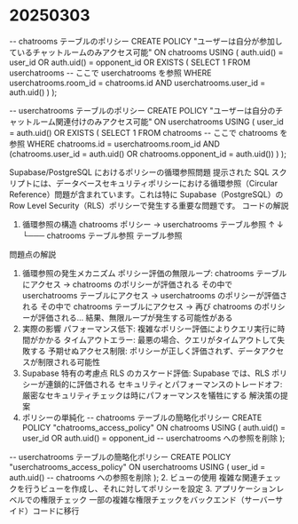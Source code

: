 # 20250303

-- chatrooms テーブルのポリシー
CREATE POLICY "ユーザーは自分が参加しているチャットルームのみアクセス可能"
ON chatrooms
USING (
auth.uid() = user_id OR
auth.uid() = opponent_id OR
EXISTS (
SELECT 1 FROM userchatrooms -- ここで userchatrooms を参照
WHERE userchatrooms.room_id = chatrooms.id
AND userchatrooms.user_id = auth.uid()
)
);

-- userchatrooms テーブルのポリシー
CREATE POLICY "ユーザーは自分のチャットルーム関連付けのみアクセス可能"
ON userchatrooms
USING (
user_id = auth.uid() OR
EXISTS (
SELECT 1 FROM chatrooms -- ここで chatrooms を参照
WHERE chatrooms.id = userchatrooms.room_id
AND (chatrooms.user_id = auth.uid() OR chatrooms.opponent_id = auth.uid())
)
);

Supabase/PostgreSQL におけるポリシーの循環参照問題
提示された SQL スクリプトには、データベースセキュリティポリシーにおける循環参照（Circular Reference）問題が含まれています。これは特に Supabase（PostgreSQL）の Row Level Security（RLS）ポリシーで発生する重要な問題です。
コードの解説

1. 循環参照の構造
   chatrooms ポリシー → userchatrooms テーブル参照
   ↑ ↓
   └─── chatrooms テーブル参照
   テーブル参照

問題点の解説

1. 循環参照の発生メカニズム
   ポリシー評価の無限ループ:
   chatrooms テーブルにアクセス → chatrooms のポリシーが評価される
   その中で userchatrooms テーブルにアクセス → userchatrooms のポリシーが評価される
   その中で chatrooms テーブルにアクセス → 再び chatrooms のポリシーが評価される...
   結果、無限ループが発生する可能性がある
2. 実際の影響
   パフォーマンス低下: 複雑なポリシー評価によりクエリ実行に時間がかかる
   タイムアウトエラー: 最悪の場合、クエリがタイムアウトして失敗する
   予期せぬアクセス制限: ポリシーが正しく評価されず、データアクセスが制限される可能性
3. Supabase 特有の考慮点
   RLS のカスケード評価: Supabase では、RLS ポリシーが連鎖的に評価される
   セキュリティとパフォーマンスのトレードオフ: 厳密なセキュリティチェックは時にパフォーマンスを犠牲にする
   解決策の提案
4. ポリシーの単純化
   -- chatrooms テーブルの簡略化ポリシー
   CREATE POLICY "chatrooms_access_policy"
   ON chatrooms
   USING (
   auth.uid() = user_id OR
   auth.uid() = opponent_id
   -- userchatrooms への参照を削除
   );

-- userchatrooms テーブルの簡略化ポリシー
CREATE POLICY "userchatrooms_access_policy"
ON userchatrooms
USING (
user_id = auth.uid()
-- chatrooms への参照を削除
); 2. ビューの使用
複雑な関連チェックを行うビューを作成し、それに対してポリシーを設定 3. アプリケーションレベルでの権限チェック
一部の複雑な権限チェックをバックエンド（サーバーサイド）コードに移行

